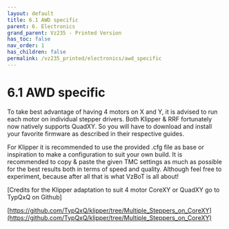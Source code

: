 ```yaml
---
layout: default
title: 6.1 AWD specific
parent: 6. Electronics
grand_parent: Vz235 - Printed Version
has_toc: false
nav_order: 1
has_children: false
permalink: /vz235_printed/electronics/awd_specific
---
```


# 6.1 AWD specific

To take best advantage of having 4 motors on X and Y, it is advised to run each motor on individual stepper drivers. Both Klipper & RRF fortunately now natively supports QuadXY. So you will have to download and install your favorite firmware as described in their respective guides.

For Klipper it is recommended to use the provided .cfg file as base or inspiration to make a configuration to suit your own build. It is recommended to copy & paste the given TMC settings as much as possible for the best results both in terms of speed and quality. Although feel free to experiment, because after all that is what VzBoT is all about!

[Credits for the Klipper adaptation to suit 4 motor CoreXY or QuadXY go to TypQxQ on Github]

[https://github.com/TypQxQ/klipper/tree/Multiple_Steppers_on_CoreXY](https://github.com/TypQxQ/klipper/tree/Multiple_Steppers_on_CoreXY)
